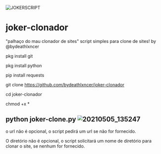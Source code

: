![JOKERSCRIPT](https://user-images.githubusercontent.com/83184525/127600462-7be977a4-8385-470a-85ab-e915dae470d4.gif)
# joker-clonador
"palhaço do mau clonador de sites" script simples para clone de sites! by @bydeathlxncer

pkg install git

pkg install python

pip install requests

git clone https://github.com/bydeathlxncer/joker-clonador

cd joker-clonador

chmod +x *

python joker-clone.py
![20210505_135247](https://user-images.githubusercontent.com/83184525/117179790-e354dd00-ada9-11eb-9f1c-c2cca71a922c.png)
-----------------------------------------------------------------------------------------------------------------
o url não é opcional, o script pedirá um url se não for fornecido.

O diretório não é opcional, o script solicitará um nome de diretório para clonar o site, se nenhum for fornecido.
